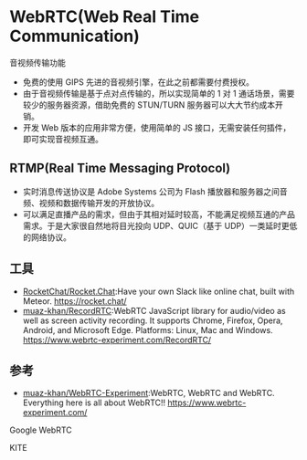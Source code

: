 # WebRTC(Web Real Time Communication)

音视频传输功能

* 免费的使用 GIPS 先进的音视频引擎，在此之前都需要付费授权。
* 由于音视频传输是基于点对点传输的，所以实现简单的 1 对 1 通话场景，需要较少的服务器资源，借助免费的 STUN/TURN 服务器可以大大节约成本开销。
* 开发 Web 版本的应用非常方便，使用简单的 JS 接口，无需安装任何插件，即可实现音视频互通。

## RTMP(Real Time Messaging Protocol)

* 实时消息传送协议是 Adobe Systems 公司为 Flash 播放器和服务器之间音频、视频和数据传输开发的开放协议。
* 可以满足直播产品的需求，但由于其相对延时较高，不能满足视频互通的产品需求。于是大家很自然地将目光投向 UDP、QUIC（基于 UDP）一类延时更低的网络协议。

## 工具

* [RocketChat/Rocket.Chat](https://github.com/RocketChat/Rocket.Chat):Have your own Slack like online chat, built with Meteor. https://rocket.chat/
* [muaz-khan/RecordRTC](https://github.com/muaz-khan/RecordRTC):WebRTC JavaScript library for audio/video as well as screen activity recording. It supports Chrome, Firefox, Opera, Android, and Microsoft Edge. Platforms: Linux, Mac and Windows. https://www.webrtc-experiment.com/RecordRTC/

## 参考

* [muaz-khan/WebRTC-Experiment](https://github.com/muaz-khan/WebRTC-Experiment):WebRTC, WebRTC and WebRTC. Everything here is all about WebRTC!! https://www.webrtc-experiment.com/

Google WebRTC

 KITE
